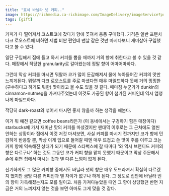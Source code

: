 ```yaml
---
title: "호세 바닐라 넛 커피.."
image: https://richmedia.ca-richimage.com/ImageDelivery/imageService?profileId=12026540&id=751176&recipeId=728
tags: [gift]
---
```


커피가 다 떨어져서 코스트코에 갔다가 향에 꽂혀서 충동 구매했다. 가격은 일반 프렌치 다크 로오스트에 비하면 제법 비싼 편인데 맨날 같은 것만 마시다보니 재미삼아 구입했다고 볼 수 있다.

일단 구입해서 집에 들고 와서 커피를 뽑을 때까지 거의 향에 취한다고 볼 수 있을 것 같다. 매장에서 적당한 granularity로 갈아왔는데 정말 향이 어마어마하다. 

그런데 막상 커피를 마시면 뭐랄까 코가 많이 둔감해져서 물에 녹아들어간 커피의 맛만 느끼게된다. 뭐랄까 다크 로오스트를 주로 마셨다면 매우 마일드하다 못해 거의 밍밍한 (구수하다고 하기도 뭐한) 맛이라고 볼 수도 있을 것 같다. 때마침 누군가가 dunkin의 cinnamon-nutmeg을 가져다주었는데 이것도 가공된 향이 첨가된 커피인데 역시 엄청나게 마일드하다.

적당히 dark-roast와 섞어서 마시면 좋지 않을까 하는 생각을 해본다.

이거 뭐 예전 같으면 coffee beans라든가 (이 동네에서는 구경하기 힘든 매장이다) starbucks에 가서 재미난 맛의 커피를 마셨겠지만 팬대믹 이후로는 그 근처에도 얼씬 안하는 상황이라 집에서 이것 저것 마셔보면, 사실 커피를 마시기 전까지만 코가 향에 민감하게 반응할 뿐, 막상 이게 입으로 들어갈 때엔 매우 뜨겁고 쓴 맛이 주를 이루고 코는 커피 향에 익숙해진 상태가 되기 때문에 스타벅스에 갈 때마다 '와 역시 브랜디드 커피의 향은 다르구나' 하는 것도 그동안 코가 커피 향을 맡지 못했기 때문이고 막상 주문해서 손에 쥐면 집에서 마시는 것과 별 다른 느낌이 없게 된다.

신기하게도 그 많은 커피향 중에서도 바닐라 넛의 향은 매우 도드라져서 확실히 다르겠지 했지만 금방 다른 커피빈과 별 차이가 없구나 하게 된다. 그 정도로 집안에 바닐라 빈의 향이 가득해졌는지도 모를 일이고. 처음 가져다놓았을 때엔 그 향이 상당했던 반면 지금은 거의 느껴지지 않는 것을 보면 아마도 그게 맞을 것 같다. 

